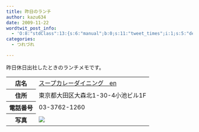 ```yaml
---
title: 昨日のランチ
author: kazu634
date: 2009-11-22
wordtwit_post_info:
  - 'O:8:"stdClass":13:{s:6:"manual";b:0;s:11:"tweet_times";i:1;s:5:"delay";i:0;s:7:"enabled";i:1;s:10:"separation";s:2:"60";s:7:"version";s:3:"3.7";s:14:"tweet_template";b:0;s:6:"status";i:2;s:6:"result";a:0:{}s:13:"tweet_counter";i:2;s:13:"tweet_log_ids";a:1:{i:0;i:4943;}s:9:"hash_tags";a:0:{}s:8:"accounts";a:1:{i:0;s:7:"kazu634";}}'
categories:
  - つれづれ

---
```

<div class="section">
<p>
    昨日休日出社したときのランチメモです。
</p>
  
<table>
<tr>
<th>
        店名
</th>
      
<td>
<a href="http://www.hotpepper.jp/strJ000704728/?vos=nhppalsa000016" onclick="__gaTracker('send', 'event', 'outbound-article', 'http://www.hotpepper.jp/strJ000704728/?vos=nhppalsa000016', 'スープカレーダイニング　en');" target="_blank">スープカレーダイニング　en</a>
</td>
</tr>
    
<tr>
<th>
        住所
</th>
      
<td>
        東京都大田区大森北1-30-4小池ビル1F
</td>
</tr>
    
<tr>
<th>
        電話番号
</th>
      
<td>
        03-3762-1260
</td>
</tr>
    
<tr>
<th>
        写真
</th>
      
<td>
<a href="http://flickr.com/photos/42332031@N02/4123753408/" onclick="__gaTracker('send', 'event', 'outbound-article', 'http://flickr.com/photos/42332031@N02/4123753408/', '');" title="Soup curry"><img src="http://farm3.static.flickr.com/2491/4123753408_011064cca9.jpg" /></a>
</td>
</tr>
</table>
</div>
